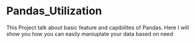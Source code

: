 # Pandas_Utilization
This Project talk about basic feature and capibilites of Pandas. Here I will show you how you can easily maniuplate your data based on need
